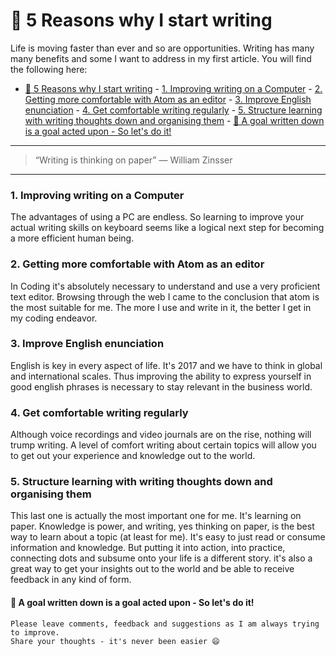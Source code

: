 # 📖 5 Reasons why I start writing
<!-- [<img src="https://images.unsplash.com/photo-1445445290350-18a3b86e0b5a?dpr=2&auto=format&fit=crop&w=767&h=576&q=80&cs=tinysrgb&crop=">](http://ddcreationstudios.at/) -->

Life is moving faster than ever and so are opportunities. Writing has many many benefits and some I want to address in my first article. You will find the following here:

<!-- TOC depthFrom:1 depthTo:6 withLinks:1 updateOnSave:1 orderedList:0 -->

- [📖 5 Reasons why I start writing](#-5-reasons-why-i-start-writing)
		- [1. Improving writing on a Computer](#1-improving-writing-on-a-computer)
		- [2. Getting more comfortable with Atom as an editor](#2-getting-more-comfortable-with-atom-as-an-editor)
		- [3. Improve English enunciation](#3-improve-english-enunciation)
		- [4. Get comfortable writing regularly](#4-get-comfortable-writing-regularly)
		- [5. Structure learning with writing thoughts down and organising them](#5-structure-learning-with-writing-thoughts-down-and-organising-them)
			- [🚀 A goal written down is a goal acted upon - So let's do it!](#-a-goal-written-down-is-a-goal-acted-upon-so-lets-do-it)

<!-- /TOC -->


---

>“Writing is thinking on paper”
― William Zinsser

---

### 1. Improving writing on a Computer
The advantages of using a PC are endless. So learning to improve your actual writing skills on keyboard seems like a logical next step for becoming a more efficient human being.

### 2. Getting more comfortable with Atom as an editor
In Coding it's absolutely necessary to understand and use a very proficient text editor. Browsing through the web I came to the conclusion that atom is the most suitable for me. The more I use and write in it, the better I get  in my coding endeavor.

### 3. Improve English enunciation
English is key in every aspect of life. It's 2017 and we have to think in global and international scales. Thus improving the ability to express yourself in good english phrases is necessary to stay relevant in the business world.

### 4. Get comfortable writing regularly
Although voice recordings and video journals are on the rise, nothing will trump writing. A level of comfort writing about certain topics will allow you to get out your experience and knowledge out to the world.

### 5. Structure learning with writing thoughts down and organising them
This last one is actually the most important one for me. It's learning on paper. Knowledge is power, and writing, yes thinking on paper, is the best way to learn about a topic (at least for me). It's easy to just read or consume information and knowledge. But putting it into action, into practice, connecting dots and subsume onto your life is a different story. it's also a great way to get your insights out to the world and be able to receive feedback in any kind of form.

#### 🚀 A goal written down is a goal acted upon - So let's do it!

```
Please leave comments, feedback and suggestions as I am always trying to improve.
Share your thoughts - it's never been easier 😄
```
